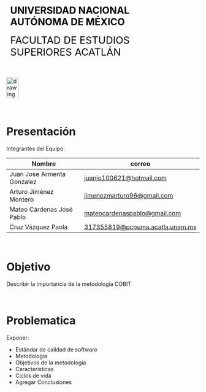 <div style="display: table;">
    <div style="width: 75%;float: left;margin: auto;padding: 50px 0px 50px 10px; float: left;">
        <span style="color: black;font-size: 25px;font-weight: bold;">UNIVERSIDAD NACIONAL AUTÓNOMA DE MÉXICO</span></br></br>
        <span style="color: black;font-size: 26px;">FACULTAD DE ESTUDIOS SUPERIORES ACATLÁN</span>
    </div>
    <img src="/archivos/index/fesa.png" alt="drawing" width="200" style="width: 25%;"/>
</div>

&nbsp;
# Presentación

Integrantes del Equipo:

| Nombre | correo |
| --- | --- |
| Juan Jose Armenta Gonzalez | juanjo100621@hotmail.com |
| Arturo Jiménez Montero | jimenezmarturo96@gmail.com |
| Mateo Cárdenas José Pablo | mateocardenaspablo@gmail.com |
| Cruz Vázquez Paola | 317355819@pcpuma.acatla.unam.mx |

&nbsp;
# Objetivo
Describir la importancia de la metodologia COBIT

&nbsp;
# Problematica
Exponer:
- Estándar de calidad de software
- Metodología
- Objetivos de la metodología
- Características
- Ciclos de vida
- Agregar Conclusiones